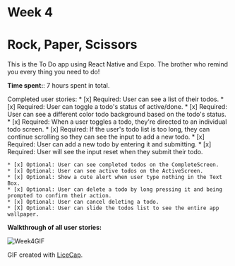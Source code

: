 # Week 4
# Rock, Paper, Scissors 
This is the To Do app using React Native and Expo. The brother who remind you every thing you need to do!

**Time spent:**: 7 hours spent in total.

Completed user stories:
	* [x] Required: User can see a list of their todos.
	* [x] Required: User can toggle a todo's status of active/done.
	* [x] Required: User can see a different color todo background based on the todo's status.
	* [x] Required: When a user toggles a todo, they're directed to an individual todo screen.
	* [x] Required: If the user's todo list is too long, they can continue scrolling so they can see the input to add a new todo.
	* [x] Required: User can add a new todo by entering it and submitting.
	* [x] Required: User will see the input reset when they submit their todo.
	
	* [x] Optional: User can see completed todos on the CompleteScreen.
	* [x] Optional: User can see active todos on the ActiveScreen.
	* [x] Optional: Show a cute alert when user type nothing in the Text Box.
	* [x] Optional: User can delete a todo by long pressing it and being prompted to confirm their action.
	* [x] Optional: User can cancel deleting a todo.
	* [X] Optional: User can slide the todos list to see the entire app wallpaper.
**Walkthrough of all user stories:** 

![Week4GIF](Week4GIF.gif)

GIF created with [LiceCap](http://www.cockos.com/licecap/).